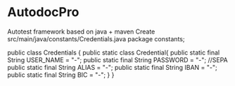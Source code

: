 # AutodocPro
Autotest framework based on java + maven
Create src/main/java/constants/Credentials.java
package constants;

public class Credentials {
    public static class Credential{
        public static final String USER_NAME = "-";
        public static final String PASSWORD = "-";
        //SEPA
        public static final String ALIAS = "-";
        public static final String IBAN = "-";
        public static final String BIC = "-";
    }
}
